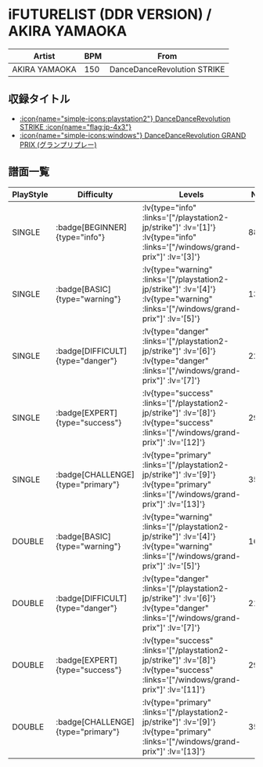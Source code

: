 # iFUTURELIST (DDR VERSION) / AKIRA YAMAOKA

|Artist|BPM|From|
|------|---|----|
|AKIRA YAMAOKA|150|DanceDanceRevolution STRIKE|

## 収録タイトル

- [ :icon{name="simple-icons:playstation2"} DanceDanceRevolution STRIKE :icon{name="flag:jp-4x3"} ](/playstation2-jp/strike)
- [ :icon{name="simple-icons:windows"} DanceDanceRevolution GRAND PRIX (グランプリプレー)](/windows/grand-prix)

## 譜面一覧

|PlayStyle|Difficulty|Levels|Notes|Movie|
|---------|----------|------|-----|-----|
|SINGLE| :badge[BEGINNER]{type="info"} | :lv{type="info" :links='["/playstation2-jp/strike"]' :lv='[1]'}  :lv{type="info" :links='["/windows/grand-prix"]' :lv='[3]'} |88/0||
|SINGLE| :badge[BASIC]{type="warning"} | :lv{type="warning" :links='["/playstation2-jp/strike"]' :lv='[4]'}  :lv{type="warning" :links='["/windows/grand-prix"]' :lv='[5]'} |139/10||
|SINGLE| :badge[DIFFICULT]{type="danger"} | :lv{type="danger" :links='["/playstation2-jp/strike"]' :lv='[6]'}  :lv{type="danger" :links='["/windows/grand-prix"]' :lv='[7]'} |228/29||
|SINGLE| :badge[EXPERT]{type="success"} | :lv{type="success" :links='["/playstation2-jp/strike"]' :lv='[8]'}  :lv{type="success" :links='["/windows/grand-prix"]' :lv='[12]'} |294/10||
|SINGLE| :badge[CHALLENGE]{type="primary"} | :lv{type="primary" :links='["/playstation2-jp/strike"]' :lv='[9]'}  :lv{type="primary" :links='["/windows/grand-prix"]' :lv='[13]'} |355/6||
|DOUBLE| :badge[BASIC]{type="warning"} | :lv{type="warning" :links='["/playstation2-jp/strike"]' :lv='[4]'}  :lv{type="warning" :links='["/windows/grand-prix"]' :lv='[5]'} |160/6||
|DOUBLE| :badge[DIFFICULT]{type="danger"} | :lv{type="danger" :links='["/playstation2-jp/strike"]' :lv='[6]'}  :lv{type="danger" :links='["/windows/grand-prix"]' :lv='[7]'} |219/33||
|DOUBLE| :badge[EXPERT]{type="success"} | :lv{type="success" :links='["/playstation2-jp/strike"]' :lv='[8]'}  :lv{type="success" :links='["/windows/grand-prix"]' :lv='[11]'} |292/10||
|DOUBLE| :badge[CHALLENGE]{type="primary"} | :lv{type="primary" :links='["/playstation2-jp/strike"]' :lv='[9]'}  :lv{type="primary" :links='["/windows/grand-prix"]' :lv='[13]'} |355/6||

